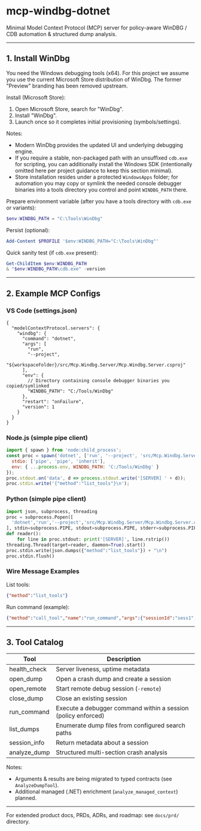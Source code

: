 # mcp-windbg-dotnet

Minimal Model Context Protocol (MCP) server for policy-aware WinDBG / CDB automation & structured dump analysis.

---
## 1. Install WinDbg
You need the Windows debugging tools (x64). For this project we assume you use the current Microsoft Store distribution of WinDbg. The former "Preview" branding has been removed upstream.

Install (Microsoft Store):
1. Open Microsoft Store, search for "WinDbg".
2. Install "WinDbg".
3. Launch once so it completes initial provisioning (symbols/settings).

Notes:
- Modern WinDbg provides the updated UI and underlying debugging engine.
- If you require a stable, non-packaged path with an unsuffixed `cdb.exe` for scripting, you can additionally install the Windows SDK (intentionally omitted here per project guidance to keep this section minimal).
- Store installation resides under a protected `WindowsApps` folder; for automation you may copy or symlink the needed console debugger binaries into a tools directory you control and point `WINDBG_PATH` there.

Prepare environment variable (after you have a tools directory with `cdb.exe` or variants):
```powershell
$env:WINDBG_PATH = "C:\Tools\WinDbg"
```
Persist (optional):
```powershell
Add-Content $PROFILE '$env:WINDBG_PATH="C:\Tools\WinDbg"'
```

Quick sanity test (if `cdb.exe` present):
```powershell
Get-ChildItem $env:WINDBG_PATH
& "$env:WINDBG_PATH\cdb.exe" -version
```

---
## 2. Example MCP Configs

### VS Code (settings.json)
```jsonc
{
  "modelContextProtocol.servers": {
    "windbg": {
      "command": "dotnet",
      "args": [
        "run",
        "--project",
        "${workspaceFolder}/src/Mcp.Windbg.Server/Mcp.Windbg.Server.csproj"
      ],
      "env": {
        // Directory containing console debugger binaries you copied/symlinked
        "WINDBG_PATH": "C:/Tools/WinDbg"
      },
      "restart": "onFailure",
      "version": 1
    }
  }
}
```

### Node.js (simple pipe client)
```javascript
import { spawn } from 'node:child_process';
const proc = spawn('dotnet', ['run', '--project', 'src/Mcp.Windbg.Server/Mcp.Windbg.Server.csproj'], {
  stdio: ['pipe', 'pipe', 'inherit'],
  env: { ...process.env, WINDBG_PATH: 'C:/Tools/WinDbg' }
});
proc.stdout.on('data', d => process.stdout.write('[SERVER] ' + d));
proc.stdin.write('{"method":"list_tools"}\n');
```

### Python (simple pipe client)
```python
import json, subprocess, threading
proc = subprocess.Popen([
  'dotnet','run','--project','src/Mcp.Windbg.Server/Mcp.Windbg.Server.csproj'
], stdin=subprocess.PIPE, stdout=subprocess.PIPE, stderr=subprocess.PIPE, text=True, env={**os.environ, 'WINDBG_PATH': 'C:/Tools/WinDbg'})
def reader():
    for line in proc.stdout: print('[SERVER]', line.rstrip())
threading.Thread(target=reader, daemon=True).start()
proc.stdin.write(json.dumps({"method":"list_tools"}) + "\n")
proc.stdin.flush()
```

### Wire Message Examples
List tools:
```json
{"method":"list_tools"}
```
Run command (example):
```json
{"method":"call_tool","name":"run_command","args":{"sessionId":"sess1","command":"!analyze -v"}}
```

---
## 3. Tool Catalog
| Tool | Description |
|------|-------------|
| health_check | Server liveness, uptime metadata |
| open_dump | Open a crash dump and create a session |
| open_remote | Start remote debug session (`-remote`) |
| close_dump | Close an existing session |
| run_command | Execute a debugger command within a session (policy enforced) |
| list_dumps | Enumerate dump files from configured search paths |
| session_info | Return metadata about a session |
| analyze_dump | Structured multi-section crash analysis |

Notes:
- Arguments & results are being migrated to typed contracts (see `AnalyzeDumpTool`).
- Additional managed (.NET) enrichment (`analyze_managed_context`) planned.

---
For extended product docs, PRDs, ADRs, and roadmap: see `docs/prd/` directory.


